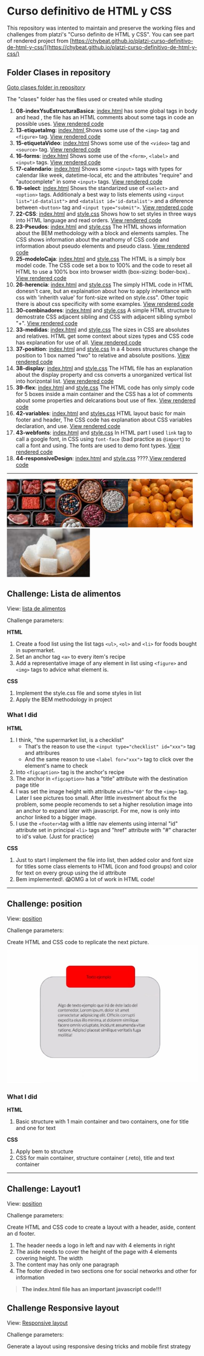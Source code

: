 # Curso definitivo de HTML y CSS

This repository was intented to maintain and preserve the working files and challenges from platzi's "Curso definito de HTML y CSS". You can see part of rendered project from [https://chybeat.github.io/platzi-curso-definitivo-de-html-y-css/](https://chybeat.github.io/platzi-curso-definitivo-de-html-y-css/)

## Folder Clases in repository

[Goto clases folder in repository](https://github.com/chybeat/platzi-curso-definitivo-de-html-y-css/tree/main/clases)

The "clases" folder has the files used or created while studing

1. **08-indexYsuEstructuraBasica**: [index.html](https://github.com/chybeat/platzi-curso-definitivo-de-html-y-css/blob/main/clases/08-indexYsuEstructuraBasica/index.html "View code for indexYsuEstructuraBasica on index.html") has some global tags in body and head , the file has an HTML comments about some tags in code an possible uses. [View rendered code](https://chybeat.github.io/platzi-curso-definitivo-de-html-y-css/clases/08-indexYsuEstructuraBasica/)
1. **13-etiquetaImg**: [index.html ](https://github.com/chybeat/platzi-curso-definitivo-de-html-y-css/blob/main/clases/13-etiquetaImg/index.html "View code for etiquetaImg on index.html") Shows some use of the `<img>` tag and `<figure>` tag. [View rendered code](https://chybeat.github.io/platzi-curso-definitivo-de-html-y-css/clases/13-etiquetaImg/)
1. **15-etiquetaVideo**: [index.html](https://github.com/chybeat/platzi-curso-definitivo-de-html-y-css/blob/main/clases/15-etiquetaVideo/index.html "View code for etiquetaVideo on index.html") Shows some use of the `<video>` tag and `<source>` tag. [View rendered code](https://chybeat.github.io/platzi-curso-definitivo-de-html-y-css/clases/15-etiquetaVideo/)
1. **16-forms**: [index.html](https://github.com/chybeat/platzi-curso-definitivo-de-html-y-css/blob/main/clases/16-forms/index.html "View code for forms on index.html") Shows some use of the `<form>`, `<label>` and `<input>` tags. [View rendered code](https://chybeat.github.io/platzi-curso-definitivo-de-html-y-css/clases/16-forms/)
1. **17-calendario**: [index.html](https://github.com/chybeat/platzi-curso-definitivo-de-html-y-css/blob/main/clases/17-calendario/index.html "View code for calendario on index.html") Shows some `<input>` tags with types for calendar like week, datetime-local, etc and the attributes "require" and "autocomplete" in some `<input>` tags. [View rendered code](https://chybeat.github.io/platzi-curso-definitivo-de-html-y-css/clases/17-calendario/)
1. **19-select**: [index.html](https://github.com/chybeat/platzi-curso-definitivo-de-html-y-css/blob/main/clases/19-select/index.html "View code for select tag on index.html") Shows the standarized use of `<select>` and `<option>` tags. Additionaly a best way to lists elements using `<input list="id-datalist">` and `<datalist id='id-datalist'>` and a diference between `<button>` tag and `<input type="submit">`. [View rendered code](https://chybeat.github.io/platzi-curso-definitivo-de-html-y-css/clases/19-select/)
1. **22-CSS**: [index.html](https://github.com/chybeat/platzi-curso-definitivo-de-html-y-css/blob/main/clases/22-CSS/index.html "View how to apply CSS code to index.html") and [style.css](https://github.com/chybeat/platzi-curso-definitivo-de-html-y-css/blob/main/clases/22-CSS/style.css "View part of the CSS code applied in index.html") Shows how to set styles in three ways into HTML language and read orders. [View rendered code](https://chybeat.github.io/platzi-curso-definitivo-de-html-y-css/clases/22-CSS/)
1. **23-Pseudos**: [index.html](https://github.com/chybeat/platzi-curso-definitivo-de-html-y-css/blob/main/clases/23-Pseudos/index.html "View the BEM metodology in index.html") and [style.css](https://github.com/chybeat/platzi-curso-definitivo-de-html-y-css/blob/main/clases/23-Pseudos/style.css "View the CSS code applied in index.html") The HTML shows information about the BEM methodology with a block and elements samples. The CSS shows information about the anathomy of CSS code and information about pseudo elements and pseudo class. [View rendered code](https://chybeat.github.io/platzi-curso-definitivo-de-html-y-css/clases/23-Pseudos/)
1. **25-modeloCaja**: [index.html](https://github.com/chybeat/platzi-curso-definitivo-de-html-y-css/blob/main/clases/25-modeloCaja/index.html "View simply HTML box model on index.html") and [style.css](https://github.com/chybeat/platzi-curso-definitivo-de-html-y-css/blob/main/clases/25-modeloCaja/style.css "View box model CSS code to use the mox model of HTML code from index.html") The HTML is a simply box model code. The CSS code set a box to 100% and the code to reset all HTML to use a 100% box into browser width (box-sizing: boder-box).. [View rendered code](https://chybeat.github.io/platzi-curso-definitivo-de-html-y-css/clases/25-modeloCaja/)
1. **26-herencia**: [index.html](https://github.com/chybeat/platzi-curso-definitivo-de-html-y-css/blob/main/clases/26-herencia/index.html "View a simply HTML code") and [style.css](https://github.com/chybeat/platzi-curso-definitivo-de-html-y-css/blob/main/clases/26-herencia/style.css "a CSS inherith value applied") The simply HTML code in HTML donesn't care, but an explaination about how to apply inheritance with css with 'inherith value' for font-size writed on style.css". Other topic there is about css specificity with some examples. [View rendered code](https://chybeat.github.io/platzi-curso-definitivo-de-html-y-css/clases/26-herencia/)
1. **30-combinadores**: [index.html](https://github.com/chybeat/platzi-curso-definitivo-de-html-y-css/blob/main/clases/30-combinadores/index.html "HTML code with some adjacent tags") and [style.css](https://github.com/chybeat/platzi-curso-definitivo-de-html-y-css/blob/main/clases/30-combinadores/style.css "Style and explanation for selector") A simple HTML structure to demostrate CSS adjacent sibling and CSS with adjacent sibling symbol "+". [View rendered code](https://chybeat.github.io/platzi-curso-definitivo-de-html-y-css/clases/30-combinadores/)
1. **33-medidas**: [index.html](https://github.com/chybeat/platzi-curso-definitivo-de-html-y-css/blob/main/clases/33-medidas/index.html "View html for sizes") and [style.css](https://github.com/chybeat/platzi-curso-definitivo-de-html-y-css/blob/main/clases/33-medidas/style.css "View CSS code and explanation for sizes") The sizes in CSS are absolutes and relatives. HTML get some context about sizes types and CSS code has explanation for use of all. [View rendered code](https://chybeat.github.io/platzi-curso-definitivo-de-html-y-css/clases/33-medidas/)
1. **37-position**: [index.html](https://github.com/chybeat/platzi-curso-definitivo-de-html-y-css/blob/main/clases/37-position/index.html "HTML Structure with 4 boxes") and [style.css](https://github.com/chybeat/platzi-curso-definitivo-de-html-y-css/blob/main/clases/37-position/style.css "CSS code for position") In a 4 boxes structures change the position to 1 box named "two" to relative and absolute positions. [View rendered code](https://chybeat.github.io/platzi-curso-definitivo-de-html-y-css/clases/37-position/)
1. **38-display**: [index.html](https://github.com/chybeat/platzi-curso-definitivo-de-html-y-css/blob/main/clases/38-display/index.html "Description about display property") and [style.css](https://github.com/chybeat/platzi-curso-definitivo-de-html-y-css/blob/main/clases/38-display/style.css "Just styles for HTML code") The HTML file has an explanation about the display property and css converts a unorganized vertical list into horizontal list. [View rendered code](https://chybeat.github.io/platzi-curso-definitivo-de-html-y-css/clases/38-display/)
1. **39-flex**: [index.html](https://github.com/chybeat/platzi-curso-definitivo-de-html-y-css/blob/main/clases/39-flex/index.html "Simply HTML code to a main container with 5 boxes ") and [style.css](https://github.com/chybeat/platzi-curso-definitivo-de-html-y-css/blob/main/clases/39-flex/style.css "Styles using flexbox") The HTML code has only simply code for 5 boxes inside a main container and the CSS has a lot of comments about some properties and delcarations bout use of flex. [View rendered code](https://chybeat.github.io/platzi-curso-definitivo-de-html-y-css/clases/39-flex/)
1. **42-variables**: [index.html](https://github.com/chybeat/platzi-curso-definitivo-de-html-y-css/blob/main/clases/42-variables/index.html "Simply HTML layout") and [styles.css](https://github.com/chybeat/platzi-curso-definitivo-de-html-y-css/blob/main/clases/42-variables/style.css "Use and declaration de variables in CSS") HTML layout basic for main footer and header, The CSS code has explanation about CSS variables declaration, and use. [View rendered code](https://chybeat.github.io/platzi-curso-definitivo-de-html-y-css/clases/42-variables/)
1. **43-webfonts**: [index.html](https://github.com/chybeat/platzi-curso-definitivo-de-html-y-css/blob/main/clases/43-webfonts/index.html "HTML link to call fonts") and [style.css](https://github.com/chybeat/platzi-curso-definitivo-de-html-y-css/blob/main/clases/43-webfonts/style.css "CSS to use and import fonts") In HTML part I used `link` tag to call a google font, in CSS using `font-face` (bad practice as `@import`) to call a font and using. The fonts are used to demo font types. [View rendered code](https://chybeat.github.io/platzi-curso-definitivo-de-html-y-css/clases/43-webfonts/)
1. **44-responsiveDesign**: [index.html](https://github.com/chybeat/platzi-curso-definitivo-de-html-y-css/blob/main/clases/44-responsiveDesign/index.html "Structure for 3 responsive design strategies") and [style.css](https://github.com/chybeat/platzi-curso-definitivo-de-html-y-css/blob/main/clases/44-responsiveDesign/style.css "????") ????.[View rendered code](https://chybeat.github.io/platzi-curso-definitivo-de-html-y-css/clases/44-responsiveDesign/)

---

![Carnes](retos/listaAlimentos/img/alimentos/carne-de-res-small.jpg)![granos](retos/listaAlimentos/img/alimentos/frijol-small.jpg)![frutas](retos/listaAlimentos/img/alimentos/naranja-small.jpg)![condimentos](retos/listaAlimentos/img/alimentos/azucar-small.jpg)

## Challenge: Lista de alimentos

View: [lista de alimentos](https://chybeat.github.io/platzi-curso-definitivo-de-html-y-css/retos/listaAlimentos/index.html)

Challenge parameters:

**HTML**

1. Create a food list using the list tags `<ul>`, `<ol>` and `<li>` for foods bought in supermarket.
1. Set an anchor tag `<a>` to every item's recipe
1. Add a representative image of any element in list using `<figure>` and `<img>` tags to advice what element is.

**CSS**

1. Implement the style.css file and some styles in list
1. Apply the BEM methodology in project

### What I did

**HTML**

1. I think, "the supermarket list, is a checklist"
    - That's the reason to use the `<input type="checklist" id="xxx">` tag and attribures
    - And the same reason to use `<label for="xxx">` tag to click over the element's name to check
1. Into `<figcaption>` tag is the anchor's recipe
1. The anchor in `<figcaption>` has a "title" attribute with the destination page title
1. I was set the image height with attribute `width="60"` for the `<img>` tag. Later I see pictures too small. After little investment about fix the problem, some people recomends to set a higher resolution image into an anchor to expand later with javascript. For me, now is only into anchor linked to a bigger image.
1. I use the `<footer>`tag with a little nav elements using internal "id" attribute set in principal `<li>` tags and "href" attribute with "#" character to id's value. (Just for practice)

**CSS**

1. Just to start I implement the file into list, then added color and font size for titles some class elements to HTML (icon and food groups) and color for text on every group using the id attribute
1. Bem implemented!. 😱OMG a lot of work in HTML code!

---

## Challenge: position

View: [position](https://chybeat.github.io/platzi-curso-definitivo-de-html-y-css/retos/position/index.html)

Challenge parameters:

Create HTML and CSS code to replicate the next picture.
![position](retos/position/desafio-position.jpg)

### What I did

**HTML**

1. Basic structure with 1 main container and two containers, one for title and one for text

**CSS**

1. Apply bem to structure
1. CSS for main container, structure container (.reto), title and text container

---

## Challenge: Layout1

View: [position](https://chybeat.github.io/platzi-curso-definitivo-de-html-y-css/retos/layout1)

Challenge parameters:

Create HTML and CSS code to create a layout with a header, aside, content an d footer.

1. The header needs a logo in left and nav with 4 elements in right
1. The aside needs to cover the height of the page with 4 elements covering height. The width
1. The content may has only one paragraph
1. The footer diveded in two sections one for social networks and other for information

> **The index.html file has an important javascript code!!!**

## Challenge Responsive layout

View: [Responsive layout](https://chybeat.github.io/platzi-curso-definitivo-de-html-y-css/retos/responsive-layout)

Challenge parameters:

Generate a layout using responsive desing tricks and mobile first strategy
